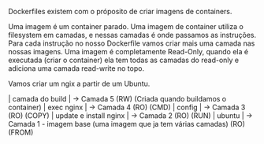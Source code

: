 Dockerfiles existem com o próposito de criar imagens de containers.

Uma imagem é um container parado.
Uma imagem de container utiliza o filesystem em camadas, e nessas camadas é onde passamos as instruções.
Para cada instrução no nosso Dockerfile vamos criar mais uma camada nas nossas imagens.
Uma imagem é completamente Read-Only, quando ela é executada (criar o container) ela tem todas as camadas do read-only e adiciona uma camada read-write no topo.

Vamos criar um ngix a partir de um Ubuntu.

| camada do build        | -> Camada 5 (RW) (Criada quando buildamos o container)
| exec nginx             | -> Camada 4 (RO) (CMD)
| config                 | -> Camada 3 (RO) (COPY)
| update e install nginx | -> Camada 2 (RO) (RUN)
| ubuntu                 | -> Camada 1 - imagem base (uma imagem que ja tem várias camadas) (RO) (FROM)

